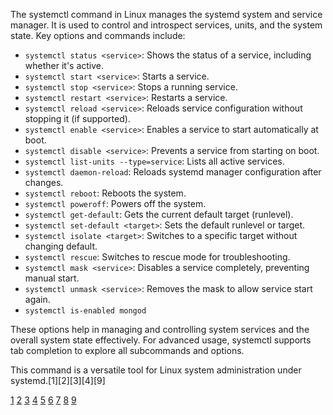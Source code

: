 The systemctl command in Linux manages the systemd system and service manager. It is used to control and introspect services,
units, and the system state. Key options and commands include:

- `systemctl status <service>`: Shows the status of a service, including whether it's active.
- `systemctl start <service>`: Starts a service.
- `systemctl stop <service>`: Stops a running service.
- `systemctl restart <service>`: Restarts a service.
- `systemctl reload <service>`: Reloads service configuration without stopping it (if supported).
- `systemctl enable <service>`: Enables a service to start automatically at boot.
- `systemctl disable <service>`: Prevents a service from starting on boot.
- `systemctl list-units --type=service`: Lists all active services.
- `systemctl daemon-reload`: Reloads systemd manager configuration after changes.
- `systemctl reboot`: Reboots the system.
- `systemctl poweroff`: Powers off the system.
- `systemctl get-default`: Gets the current default target (runlevel).
- `systemctl set-default <target>`: Sets the default runlevel or target.
- `systemctl isolate <target>`: Switches to a specific target without changing default.
- `systemctl rescue`: Switches to rescue mode for troubleshooting.
- `systemctl mask <service>`: Disables a service completely, preventing manual start.
- `systemctl unmask <service>`: Removes the mask to allow service start again.
- `systemctl is-enabled mongod`

These options help in managing and controlling system services and the overall system state effectively. For advanced usage,
systemctl supports tab completion to explore all subcommands and options.

This command is a versatile tool for Linux system administration under systemd.[1][2][3][4][9]

[1](https://gcore.com/learning/how-to-use-systemctl-command-in-linux)
[2](https://www.techtarget.com/searchnetworking/tip/20-systemctl-commands-for-system-and-service-management)
[3](https://contabo.com/blog/systemctl-definition-valuable-commands-and-troubleshooting/)
[4](https://linux-audit.com/cheat-sheets/systemctl/) [5](https://man7.org/linux/man-pages/man1/systemctl.1.html)
[6](https://www.digitalocean.com/community/tutorials/how-to-use-systemctl-to-manage-systemd-services-and-units)
[7](https://wiki.archlinux.org/title/Systemd)
[8](https://blog.alphabravo.io/systemd-zero-to-hero-part-2-managing-services-and-targets-with-systemctl/)
[9](https://www.redhat.com/en/blog/linux-systemctl-manage-services)
